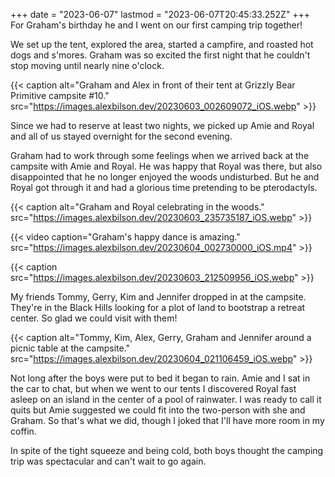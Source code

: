 +++
date = "2023-06-07"
lastmod = "2023-06-07T20:45:33.252Z"
+++
For Graham's birthday he and I went on our first camping trip together!

We set up the tent, explored the area, started a campfire, and roasted hot dogs and s'mores. Graham was so excited the first night that he couldn't stop moving until nearly nine o'clock. 

{{< caption alt="Graham and Alex in front of their tent at Grizzly Bear Primitive campsite #10." src="https://images.alexbilson.dev/20230603_002609072_iOS.webp" >}}

Since we had to reserve at least two nights, we picked up Amie and Royal and all of us stayed overnight for the second evening.

Graham had to work through some feelings when we arrived back at the campsite with Amie and Royal. He was happy that Royal was there, but also disappointed that he no longer enjoyed the woods undisturbed. But he and Royal got through it and had a glorious time pretending to be pterodactyls.

{{< caption alt="Graham and Royal celebrating in the woods." src="https://images.alexbilson.dev/20230603_235735187_iOS.webp" >}}

{{< video caption="Graham's happy dance is amazing." src="https://images.alexbilson.dev/20230604_002730000_iOS.mp4" >}}

{{< caption src="https://images.alexbilson.dev/20230603_212509956_iOS.webp" >}}

My friends Tommy, Gerry, Kim and Jennifer dropped in at the campsite. They're in the Black Hills looking for a plot of land to bootstrap a retreat center. So glad we could visit with them!

{{< caption alt="Tommy, Kim, Alex, Gerry, Graham and Jennifer around a picnic table at the campsite." src="https://images.alexbilson.dev/20230604_021106459_iOS.webp" >}}

Not long after the boys were put to bed it began to rain. Amie and I sat in the car to chat, but when we went to our tents I discovered Royal fast asleep on an island in the center of a pool of rainwater. I was ready to call it quits but Amie suggested we could fit into the two-person with she and Graham. So that's what we did, though I joked that I'll have more room in my coffin.

In spite of the tight squeeze and being cold, both boys thought the camping trip was spectacular and can't wait to go again.